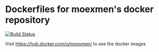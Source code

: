 # Dockerfiles for moexmen's docker repository
[![Build Status](https://travis-ci.org/moexmen/dockerfiles.svg?branch=master)](https://travis-ci.org/moexmen/dockerfiles)

Visit https://hub.docker.com/u/moexmen/ to see the docker images
